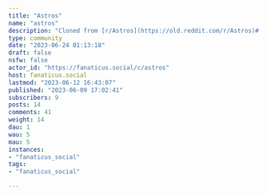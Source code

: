 ```yaml
---
title: "Astros" 
name: "astros"
description: "Cloned from [r/Astros](https://old.reddit.com/r/Astros)# Looking for mods!"
type: community
date: "2023-06-24 01:13:18"
draft: false
nsfw: false
actor_id: "https://fanaticus.social/c/astros"
host: fanaticus.social
lastmod: "2023-06-12 16:43:07"
published: "2023-06-09 17:02:41"
subscribers: 9
posts: 14
comments: 41
weight: 14
dau: 1
wau: 5
mau: 5
instances:
- "fanaticus_social"
tags: 
- "fanaticus_social"

---
```

